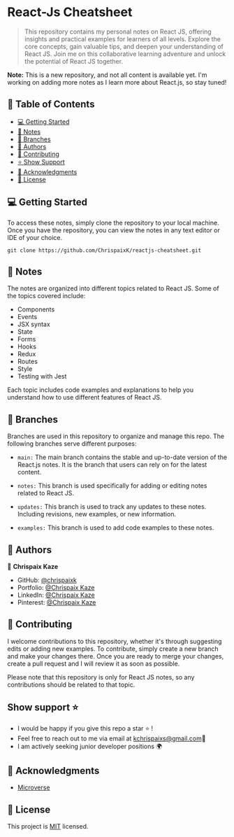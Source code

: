 # React-Js Cheatsheet

> This repository contains my personal notes on React JS, offering insights and practical examples for learners of all levels. Explore the core concepts, gain valuable tips, and deepen your understanding of React JS. Join me on this collaborative learning adventure and unlock the potential of React JS together.

**Note:** This is a new repository, and not all content is available yet. I'm working on adding more notes as I learn more about React.js, so stay tuned!

## 📗 Table of Contents

- [💻 Getting Started](#-getting-started)
- [📝 Notes](#-notes)
- [🌳 Branches](#-branches)
- [👥 Authors](#-authors)
- [🤝 Contributing](#-contributing)
- [⭐️ Show Support](#show-support-⭐️)
- [🙏 Acknowledgments ](#-acknowledgments)
- [📃 License ](#-license)


## 💻 Getting Started

To access these notes, simply clone the repository to your local machine. Once you have the repository, you can view the notes in any text editor or IDE of your choice.

```
git clone https://github.com/ChrispaixK/reactjs-cheatsheet.git

```

## 📝 Notes

The notes are organized into different topics related to React JS. Some of the topics covered include:

* Components
* Events
* JSX syntax
* State
* Forms
* Hooks
* Redux
* Routes
* Style
* Testing with Jest

Each topic includes code examples and explanations to help you understand how to use different features of React JS.

## 🌳 Branches

Branches are used in this repository to organize and manage this repo. The following branches serve different purposes:

- `main:` The main branch contains the stable and up-to-date version of the React.js notes. It is the branch that users can rely on for the latest content.

- `notes:` This branch is used specifically for adding or editing notes related to React JS.

- `updates:` This branch is used to track any updates to these notes. Including revisions, new examples, or new information.

- `examples:` This branch is used to add code examples to these notes.

## 👥 Authors 

👤 **Chrispaix Kaze**

- GitHub: [@chrispaixk](https://github.com/ChrispaixK)
- Portfolio: [@Chrispaix Kaze](https://chrispaixkaze.com)
- LinkedIn: [@Chrispaix Kaze](https://www.linkedin.com/in/chrispaix-kaze-70445a175/)
- Pinterest: [@Chrispaix Kaze](https://www.pinterest.fr/chrispaixkaze/)

## 🤝 Contributing

I welcome contributions to this repository, whether it's through suggesting edits or adding new examples. To contribute, simply create a new branch and make your changes there. Once you are ready to merge your changes, create a pull request and I will review it as soon as possible.

Please note that this repository is only for React JS notes, so any contributions should be related to that topic.

##  Show support ⭐️
- I would be happy if you give this repo a star ⭐️ !
- Feel free to reach out to me via email at [kchrispaixs@gmail.com](mailto:kchrispaixs@email.com)💌
- I am actively seeking junior developer positions 🌍


## 🙏 Acknowledgments 
  * [Microverse](https//:www.microverse.org)

## 📃 License

This project is [MIT](./MIT.md) licensed.